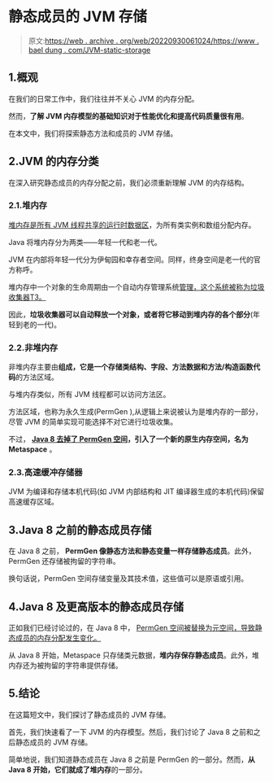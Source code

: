 # 静态成员的 JVM 存储

> 原文:[https://web . archive . org/web/20220930061024/https://www . bael dung . com/JVM-static-storage](https://web.archive.org/web/20220930061024/https://www.baeldung.com/jvm-static-storage)

## 1.概观

在我们的日常工作中，我们往往并不关心 JVM 的内存分配。

然而，**了解 JVM 内存模型的基础知识对于性能优化和提高代码质量很有用**。

在本文中，我们将探索静态方法和成员的 JVM 存储。

## 2.JVM 的内存分类

在深入研究静态成员的内存分配之前，我们必须重新理解 JVM 的内存结构。

### 2.1.堆内存

[堆内存是所有 JVM 线程共享的运行时数据区](/web/20220524113522/https://www.baeldung.com/java-stack-heap#heap-space-in-java)，为所有类实例和数组分配内存。

Java 将堆内存分为两类——年轻一代和老一代。

JVM 在内部将年轻一代分为伊甸园和幸存者空间。同样，终身空间是老一代的官方称呼。

堆内存中一个对象的生命周期由一个自动内存管理系统[管理，这个系统被称为垃圾收集器T3。](/web/20220524113522/https://www.baeldung.com/jvm-garbage-collectors)

因此，**垃圾收集器可以自动释放一个对象，或者将它移动到堆内存的各个部分**(年轻到老的一代)。

### 2.2.非堆内存

非堆内存主要由**组成，它是一个存储类结构、字段、方法数据和方法/构造函数代码**的方法区域。

与堆内存类似，所有 JVM 线程都可以访问方法区。

方法区域，也称为永久生成(PermGen ),从逻辑上来说被认为是堆内存的一部分，尽管 JVM 的简单实现可能选择不对它进行垃圾收集。

不过， **[Java 8 去掉了 PermGen 空间](https://web.archive.org/web/20220524113522/https://openjdk.java.net/jeps/122)，引入了一个新的原生内存空间，名为 Metaspace** 。

### 2.3.高速缓冲存储器

JVM 为编译和存储本机代码(如 JVM 内部结构和 JIT 编译器生成的本机代码)保留高速缓存区域。

## 3.Java 8 之前的静态成员存储

在 Java 8 之前， **PermGen 像静态方法和静态变量一样存储静态成员**。此外，PermGen 还存储被拘留的字符串。

换句话说，PermGen 空间存储变量及其技术值，这些值可以是原语或引用。

## 4.Java 8 及更高版本的静态成员存储

正如我们已经讨论过的，在 Java 8 中， [PermGen 空间被替换为元空间，导致静态成员的内存分配发生变化。](/web/20220524113522/https://www.baeldung.com/java-permgen-metaspace)

从 Java 8 开始，Metaspace 只存储类元数据，**堆内存保存静态成员**。此外，堆内存还为被拘留的字符串提供存储。

## 5.结论

在这篇短文中，我们探讨了静态成员的 JVM 存储。

首先，我们快速看了一下 JVM 的内存模型。然后，我们讨论了 Java 8 之前和之后静态成员的 JVM 存储。

简单地说，我们知道静态成员在 Java 8 之前是 PermGen 的一部分。然而，**从 Java 8 开始，它们就成了堆内存**的一部分。